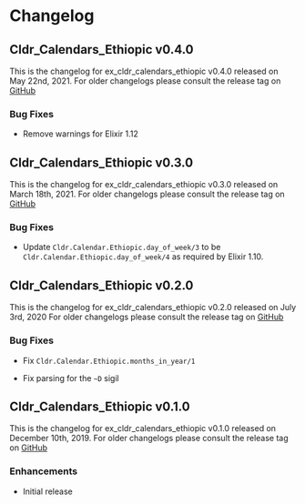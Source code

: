 # Changelog

## Cldr_Calendars_Ethiopic v0.4.0

This is the changelog for ex_cldr_calendars_ethiopic v0.4.0 released on May 22nd, 2021.  For older changelogs please consult the release tag on [GitHub](https://github.com/elixir-cldr/cldr_calendars_ethiopic/tags)

### Bug Fixes

* Remove warnings for Elixir 1.12

## Cldr_Calendars_Ethiopic v0.3.0

This is the changelog for ex_cldr_calendars_ethiopic v0.3.0 released on March 18th, 2021.  For older changelogs please consult the release tag on [GitHub](https://github.com/elixir-cldr/cldr_calendars_ethiopic/tags)

### Bug Fixes

* Update `Cldr.Calendar.Ethiopic.day_of_week/3` to be `Cldr.Calendar.Ethiopic.day_of_week/4` as required by Elixir 1.10.

## Cldr_Calendars_Ethiopic v0.2.0

This is the changelog for ex_cldr_calendars_ethiopic v0.2.0 released on July 3rd, 2020  For older changelogs please consult the release tag on [GitHub](https://github.com/elixir-cldr/cldr_calendars_ethiopic/tags)

### Bug Fixes

* Fix `Cldr.Calendar.Ethiopic.months_in_year/1`

* Fix parsing for the `~D` sigil

## Cldr_Calendars_Ethiopic v0.1.0

This is the changelog for ex_cldr_calendars_ethiopic v0.1.0 released on December 10th, 2019.  For older changelogs please consult the release tag on [GitHub](https://github.com/elixir-cldr/cldr_calendars_ethiopic/tags)

### Enhancements

* Initial release


